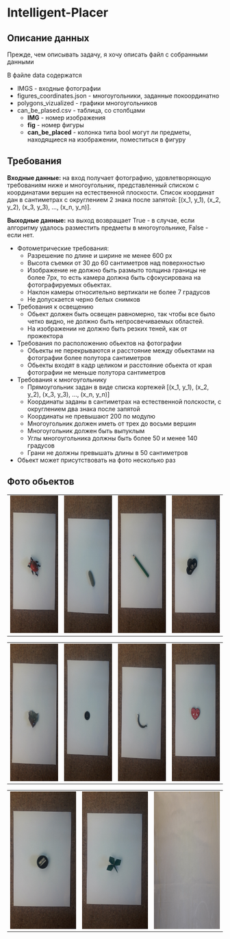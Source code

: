 # Intelligent-Placer
## Описание данных
Прежде, чем описывать задачу, я хочу описать файл с собранными данными

В файле data содержатся
* IMGS - входные фотографии 
* figures_coordinates.json - многоугольники, заданные покоординатно 
* polygons_vizualized - графики многоугольников
* can_be_plased.csv - таблица, со столбцами 
    * **IMG** - номер изображения 
    * **fig** - номер фигуры 
    * **can_be_placed** - колонка типа bool могут ли предметы, находящиеся на изображении, поместиться в фигуру    

## Требования

**Входные данные:** на вход получает фотографию, удовлетворяющую требованиям ниже и многоугольник, представленный списком с координатами вершин на естественной плоскости. Список координат дан в сантиметрах с округлением 2 знака после запятой: [(x_1, y_1), (x_2, y_2), (x_3, y_3), ..., (x_n, y_n)]. 

**Выходные данные:** на выход возвращает True - в случае, если алгоритму удалось разместить предметы в многоугольнике, False - если нет. 

* Фотометрические требования:
    * Разрешение по длине и ширине не менее 600 px
    * Высота съемки от 30 до 60 сантиметров над поверхностью
    * Изображение не должно быть размыто толщина границы не более 7px, то есть камера должна быть сфокусирована на фотографируемых обьектах.
    * Наклон камеры относительно вертикали не более 7 градусов
    * Не допускается черно белых снимков 
* Требования к освещению
    * Обьект должен быть освещен равномерно, так чтобы все было четко видно, не должно быть непросвечиваемых областей. 
    * На изображении не должно быть резких теней, как от прожектора
* Требования по расположению обьектов на фотографии
    * Обьекты не перекрываются и расстояние между обьектами на фотографии более полутора сантиметров 
    * Обьекты входят в кадр целиком и расстояние обьекта от края фотографии не меньше полутора сантиметров 
* Требования к многоугольнику
    * Прямоугольник задан в виде списка кортежей [(x_1, y_1), (x_2, y_2), (x_3, y_3), ..., (x_n, y_n)]
    * Координаты заданы в сантиметрах на естественной полскости, с округлением два знака после запятой
    * Координаты не превышают 200 по модулю 
    * Многоугольник должен иметь от трех до восьми вершин
    * Многоугольник должен быть выпуклым
    * Углы многоугольника должны быть более 50 и менее 140 градусов 
    * Грани не должны превышать длины в 50 сантиметров 
* Обьект может присутствовать на фото несколько раз 

## Фото обьектов 
<table align="center">
            <td><img src="https://github.com/NadiaKH/Intelligent-Placer/blob/develop/%D0%A4%D0%BE%D1%82%D0%BE_%D0%BE%D0%B1%D1%8A%D0%B5%D0%BA%D1%82%D0%BE%D0%B2/%D0%96%D1%83%D0%BA.jpg" width="180" height="320"></td>
            <td><img src="https://github.com/NadiaKH/Intelligent-Placer/blob/develop/%D0%A4%D0%BE%D1%82%D0%BE_%D0%BE%D0%B1%D1%8A%D0%B5%D0%BA%D1%82%D0%BE%D0%B2/%D0%9A%D0%B0%D0%BC%D0%B5%D0%BD%D1%8C.jpg" width="180" height="320"></td>
            <td><img src="https://github.com/NadiaKH/Intelligent-Placer/blob/develop/%D0%A4%D0%BE%D1%82%D0%BE_%D0%BE%D0%B1%D1%8A%D0%B5%D0%BA%D1%82%D0%BE%D0%B2/%D0%9A%D0%B0%D1%80%D0%B0%D0%BD%D0%B4%D0%B0%D1%88.jpg" width="180" height="320"></td>
            <td><img src="https://github.com/NadiaKH/Intelligent-Placer/blob/develop/%D0%A4%D0%BE%D1%82%D0%BE_%D0%BE%D0%B1%D1%8A%D0%B5%D0%BA%D1%82%D0%BE%D0%B2/%D0%9A%D1%80%D0%B0%D0%B1%D0%B8%D0%BA.jpg" width="180" height="320"></td>
            
  </table>

<table align="center">
            <td><img src="https://github.com/NadiaKH/Intelligent-Placer/blob/develop/%D0%A4%D0%BE%D1%82%D0%BE_%D0%BE%D0%B1%D1%8A%D0%B5%D0%BA%D1%82%D0%BE%D0%B2/%D0%9E%D1%81%D0%BA%D0%BE%D0%BB%D0%BE%D0%BA.jpg" width="180" height="320"></td>
            <td><img src="https://github.com/NadiaKH/Intelligent-Placer/blob/develop/%D0%A4%D0%BE%D1%82%D0%BE_%D0%BE%D0%B1%D1%8A%D0%B5%D0%BA%D1%82%D0%BE%D0%B2/%D0%9F%D1%83%D0%B3%D0%BE%D0%B2%D0%B8%D1%86%D0%B0.jpg" width="180" height="320"></td>
            <td><img src="https://github.com/NadiaKH/Intelligent-Placer/blob/develop/%D0%A4%D0%BE%D1%82%D0%BE_%D0%BE%D0%B1%D1%8A%D0%B5%D0%BA%D1%82%D0%BE%D0%B2/%D0%A0%D1%83%D1%87%D0%BA%D0%B0.jpg" width="180" height="320"></td>
            <td><img src="https://github.com/NadiaKH/Intelligent-Placer/blob/develop/%D0%A4%D0%BE%D1%82%D0%BE_%D0%BE%D0%B1%D1%8A%D0%B5%D0%BA%D1%82%D0%BE%D0%B2/%D0%A1%D0%B5%D1%80%D0%B4%D0%B5%D1%87%D0%BA%D0%BE.jpg" width="180" height="320"></td>
            
  </table>
  
 <table align="center">
            <td><img src="https://github.com/NadiaKH/Intelligent-Placer/blob/develop/%D0%A4%D0%BE%D1%82%D0%BE_%D0%BE%D0%B1%D1%8A%D0%B5%D0%BA%D1%82%D0%BE%D0%B2/%D0%A2%D0%BE%D1%87%D0%B8%D0%BB%D0%BA%D0%B0.jpg" width="180" height="320"></td>
            <td><img src="https://github.com/NadiaKH/Intelligent-Placer/blob/develop/%D0%A4%D0%BE%D1%82%D0%BE_%D0%BE%D0%B1%D1%8A%D0%B5%D0%BA%D1%82%D0%BE%D0%B2/%D0%A2%D1%80%D0%B8%D0%BB%D0%B8%D1%81%D1%82%D0%BD%D0%B8%D0%BA.jpg" width="180" height="320"></td>
            <td><img src="https://github.com/NadiaKH/Intelligent-Placer/blob/develop/%D0%A4%D0%BE%D1%82%D0%BE_%D0%BE%D0%B1%D1%8A%D0%B5%D0%BA%D1%82%D0%BE%D0%B2/%D0%A4%D0%BE%D0%BD.jpg" width="180" height="320"></td>
            
  </table>
